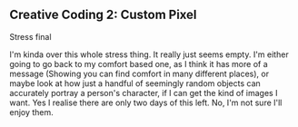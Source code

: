 ## Creative Coding 2: Custom Pixel

Stress final

I'm kinda over this whole stress thing. It really just seems empty. I'm either going to go back to my comfort based one, as I think it has more of a message (Showing you can find comfort in many different places), or maybe look at how just a handful of seemingly random objects can accurately portray a person's character, if I can get the kind of images I want. Yes I realise there are only two days of this left. No, I'm not sure I'll enjoy them.
